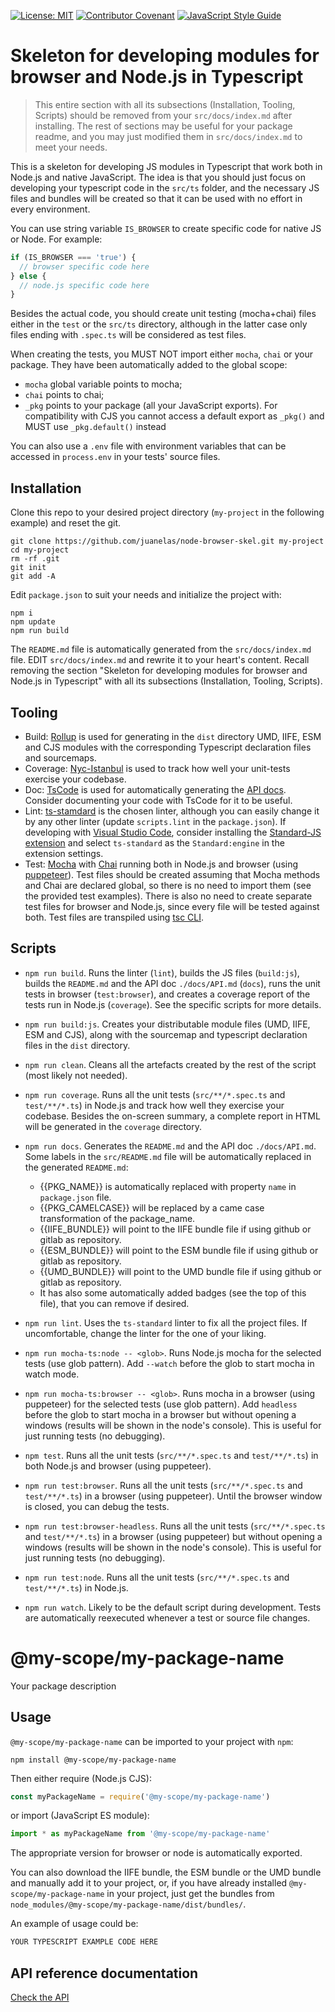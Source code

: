 [![License: MIT](https://img.shields.io/badge/License-MIT-yellow.svg)](https://opensource.org/licenses/MIT)
[![Contributor Covenant](https://img.shields.io/badge/Contributor%20Covenant-2.1-4baaaa.svg)](CODE_OF_CONDUCT.md)
[![JavaScript Style Guide](https://img.shields.io/badge/code_style-standard-brightgreen.svg)](https://standardjs.com)


# Skeleton for developing modules for browser and Node.js in Typescript

> This entire section with all its subsections (Installation, Tooling, Scripts) should be removed from your `src/docs/index.md` after installing. The rest of sections may be useful for your package readme, and you may just modified them in `src/docs/index.md` to meet your needs.

This is a skeleton for developing JS modules in Typescript that work both in Node.js and native JavaScript. The idea is that you should just focus on developing your typescript code in the `src/ts` folder, and the necessary JS files and bundles will be created so that it can be used with no effort in every environment.

You can use string variable `IS_BROWSER` to create specific code for native JS or Node. For example:

```typescript
if (IS_BROWSER === 'true') {
  // browser specific code here
} else {
  // node.js specific code here
}
```

Besides the actual code, you should create unit testing (mocha+chai) files either in the `test` or the `src/ts` directory, although in the latter case only files ending with `.spec.ts` will be considered as test files.

When creating the tests, you MUST NOT import either `mocha`, `chai` or your package. They have been automatically added to the global scope:

- `mocha` global variable points to mocha;
- `chai` points to chai;
- `_pkg` points to your package (all your JavaScript exports). For compatibility with CJS you cannot access a default export as `_pkg()` and MUST use `_pkg.default()` instead

You can also use a `.env` file with environment variables that can be accessed in `process.env` in your tests' source files.

## Installation

Clone this repo to your desired project directory (`my-project` in the following example) and reset the git.

```console
git clone https://github.com/juanelas/node-browser-skel.git my-project
cd my-project
rm -rf .git
git init
git add -A
```

Edit `package.json` to suit your needs and initialize the project with:

```console
npm i
npm update
npm run build
```

The `README.md` file is automatically generated from the `src/docs/index.md` file. EDIT `src/docs/index.md` and rewrite it to your heart's content. Recall removing the section "Skeleton for developing modules for browser and Node.js in Typescript" with all its subsections (Installation, Tooling, Scripts).

## Tooling

- Build: [Rollup](https://rollupjs.org) is used for generating in the `dist` directory UMD, IIFE, ESM and CJS modules with the corresponding Typescript declaration files and sourcemaps.
- Coverage: [Nyc-Istanbul](https://github.com/istanbuljs/nyc) is used to track how well your unit-tests exercise your codebase.
- Doc: [TsCode](https://tsdoc.org/) is used for automatically generating the [API docs](./docs/API.md). Consider documenting your code with TsCode for it to be useful.
- Lint: [ts-stamdard](https://github.com/standard/ts-standard) is the chosen linter, although you can easily change it by any other linter (update `scripts.lint` in the `package.json`). If developing with [Visual Studio Code](https://code.visualstudio.com/), consider installing the [Standard-JS extension](https://marketplace.visualstudio.com/items?itemName=chenxsan.vscode-standardjs) and select `ts-standard` as the `Standard:engine` in the extension settings.
- Test: [Mocha](https://mochajs.org/) with [Chai](https://www.chaijs.com/) running both in Node.js and browser (using [puppeteer](https://pptr.dev/)). Test files should be created assuming that Mocha methods and Chai are declared global, so there is no need to import them (see the provided test examples). There is also no need to create separate test files for browser and Node.js, since every file will be tested against both. Test files are transpiled using [tsc CLI](https://www.typescriptlang.org/docs/handbook/compiler-options.html).

## Scripts

- `npm run build`. Runs the linter (`lint`), builds the JS files (`build:js`), builds the `README.md` and the API doc `./docs/API.md` (`docs`), runs the unit tests in browser (`test:browser`), and creates a coverage report of the tests run in Node.js (`coverage`). See the specific scripts for more details.
- `npm run build:js`. Creates your distributable module files (UMD, IIFE, ESM and CJS), along with the sourcemap and typescript declaration files in the `dist` directory.
- `npm run clean`. Cleans all the artefacts created by the rest of the script (most likely not needed).
- `npm run coverage`. Runs all the unit tests (`src/**/*.spec.ts` and `test/**/*.ts`) in Node.js and track how well they exercise your codebase. Besides the on-screen summary, a complete report in HTML will be generated in the `coverage` directory.
- `npm run docs`. Generates the `README.md` and the API doc `./docs/API.md`. Some labels in the `src/README.md` file will be automatically replaced in the generated `README.md`:

  - &#123;&#123;PKG_NAME&#125;&#125; is automatically replaced with property `name` in `package.json` file.
  - &#123;&#123;PKG_CAMELCASE&#125;&#125; will be replaced by a came case transformation of the package_name.
  - &#123;&#123;IIFE_BUNDLE&#125;&#125; will point to the IIFE bundle file if using github or gitlab as repository.
  - &#123;&#123;ESM_BUNDLE&#125;&#125; will point to the ESM bundle file if using github or gitlab as repository.
  - &#123;&#123;UMD_BUNDLE&#125;&#125; will point to the UMD bundle file if using github or gitlab as repository.
  - It has also some automatically added badges (see the top of this file), that you can remove if desired.

- `npm run lint`. Uses the `ts-standard` linter to fix all the project files. If uncomfortable, change the linter for the one of your liking.
- `npm run mocha-ts:node -- <glob>`. Runs Node.js mocha for the selected tests (use glob pattern). Add `--watch` before the glob to start mocha in watch mode.
- `npm run mocha-ts:browser -- <glob>`. Runs mocha in a browser (using puppeteer) for the selected tests (use glob pattern). Add `headless` before the glob to start mocha in a browser but without opening a windows (results will be shown in the node's console). This is useful for just running tests (no debugging).
- `npm test`. Runs all the unit tests (`src/**/*.spec.ts` and `test/**/*.ts`) in both Node.js and browser (using puppeteer).
- `npm run test:browser`. Runs all the unit tests (`src/**/*.spec.ts` and `test/**/*.ts`) in a browser (using puppeteer). Until the browser window is closed, you can debug the tests.
- `npm run test:browser-headless`. Runs all the unit tests (`src/**/*.spec.ts` and `test/**/*.ts`) in a browser (using puppeteer) but without opening a windows (results will be shown in the node's console). This is useful for just running tests (no debugging).
- `npm run test:node`. Runs all the unit tests (`src/**/*.spec.ts` and `test/**/*.ts`) in Node.js.
- `npm run watch`. Likely to be the default script during development. Tests are automatically reexecuted whenever a test or source file changes.

# @my-scope/my-package-name

Your package description

## Usage

`@my-scope/my-package-name` can be imported to your project with `npm`:

```console
npm install @my-scope/my-package-name
```

Then either require (Node.js CJS):

```javascript
const myPackageName = require('@my-scope/my-package-name')
```

or import (JavaScript ES module):

```javascript
import * as myPackageName from '@my-scope/my-package-name'
```

The appropriate version for browser or node is automatically exported.

You can also download the IIFE bundle, the ESM bundle or the UMD bundle and manually add it to your project, or, if you have already installed `@my-scope/my-package-name` in your project, just get the bundles from `node_modules/@my-scope/my-package-name/dist/bundles/`.

An example of usage could be:

```typescript
YOUR TYPESCRIPT EXAMPLE CODE HERE
```

## API reference documentation

[Check the API](./docs/API.md)
